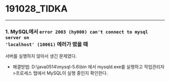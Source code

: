 # 191028_TIDKA
<hr>

### 1. MySQL에서 <code>error 2003 (hy000) can't connect to mysql server on 'localhost' (10061)</code> 에러가 떴을 때
서버를 실행하지 않아서 생긴 문제였다.
- 해결방법: D:\java0514\mysql-5.6\bin 에서 mysqld.exe를 실행하고 작업관리자>프로세스 탭에서 MySQL이 실행 중인지 확인한다.

